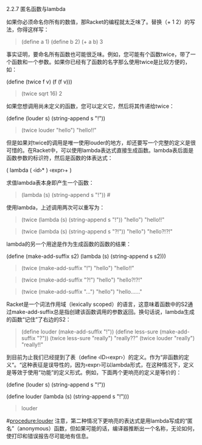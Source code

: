 2.2.7 匿名函数与lambda

如果你必须命名你所有的数值，那Racket的编程就太乏味了。替换（+ 1 2）的写法，你得这样写：

> (define a 1)
> (define b 2)
> (+ a b)
3

事实证明，要命名所有函数也可能很乏味。例如，您可能有个函数twice，带了一个函数和一个参数。如果你已经有了函数的名字那么使用twice是比较方便的，如：

(define (twice f v)
  (f (f v)))

> (twice sqrt 16)
2

如果您想调用尚未定义的函数，您可以定义它，然后将其传递给twice：

(define (louder s)
  (string-append s "!"))

 
> (twice louder "hello")
"hello!!"

但是如果对twice的调用是唯一使用louder的地方，却还要写一个完整的定义是很可惜的。在Racket中，可以使用lambda表达式直接生成函数。lambda表后面是函数参数的标识符，然后是函数的体表达式：

( lambda ( ‹id›* ) ‹expr›+ )

求值lambda表本身即产生一个函数：

> (lambda (s) (string-append s "!"))
#<procedure>

使用lambda，上述调用两次可以重写为：

> (twice (lambda (s) (string-append s "!"))
         "hello")
"hello!!"

> (twice (lambda (s) (string-append s "?!"))
         "hello")
"hello?!?!"

lambda的另一个用途是作为生成函数的函数的结果：

(define (make-add-suffix s2)
  (lambda (s) (string-append s s2)))

 
> (twice (make-add-suffix "!") "hello")
"hello!!"

> (twice (make-add-suffix "?!") "hello")
"hello?!?!"

> (twice (make-add-suffix "...") "hello")
"hello......"

Racket是一个词法作用域（lexically scoped）的语言，这意味着函数中的S2通过make-add-suffix总是指创建该函数调用的参数返回。换句话说，lambda生成的函数“记住”了右边的S2：

> (define louder (make-add-suffix "!"))
> (define less-sure (make-add-suffix "?"))
> (twice less-sure "really")
"really??"
> (twice louder "really")
"really!!"

到目前为止我们已经提到了表（define ‹ID›‹expr›）的定义。作为“非函数的定义“。“这种表征是误导性的，因为‹expr›可以lambda形式，在这种情况下，定义是等效于使用“功能”的定义形式。例如，下面两个更响亮的定义是等价的：

(define (louder s)
  (string-append s "!"))
 
(define louder
  (lambda (s)
    (string-append s "!")))
 
> louder

#<procedure:louder> 
注意，第二种情况下更响亮的表达式是用lambda写成的“匿名”（anonymous）函数，但如果可能的话，编译器推断出一个名称，无论如何，使打印和错误报告尽可能地有信息。

